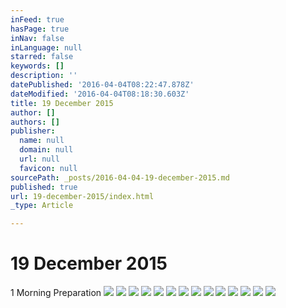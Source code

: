 ```yaml
---
inFeed: true
hasPage: true
inNav: false
inLanguage: null
starred: false
keywords: []
description: ''
datePublished: '2016-04-04T08:22:47.878Z'
dateModified: '2016-04-04T08:18:30.603Z'
title: 19 December 2015
author: []
authors: []
publisher:
  name: null
  domain: null
  url: null
  favicon: null
sourcePath: _posts/2016-04-04-19-december-2015.md
published: true
url: 19-december-2015/index.html
_type: Article

---
```

# 19 December 2015

1 Morning Preparation
![](https://the-grid-user-content.s3-us-west-2.amazonaws.com/20268105-1427-46c1-8c42-6a46fd4ef5e7.jpg)
![](https://the-grid-user-content.s3-us-west-2.amazonaws.com/cb0c4c8c-31c4-49fc-ab14-c2b016c94d8b.jpg)
![](https://the-grid-user-content.s3-us-west-2.amazonaws.com/20a67344-19b3-438a-a742-6c72918b4a08.jpg)
![](https://the-grid-user-content.s3-us-west-2.amazonaws.com/63276775-2f44-4bec-91bd-a7702d8ce6d6.jpg)
![](https://the-grid-user-content.s3-us-west-2.amazonaws.com/1ffefb2e-84bb-40d8-8a91-0bb768b974b1.jpg)
![](https://the-grid-user-content.s3-us-west-2.amazonaws.com/5478c47b-ecd2-4dd1-a7f3-4d336c94c1e3.jpg)
![](https://the-grid-user-content.s3-us-west-2.amazonaws.com/8b3aa82e-c3ea-4b66-8526-f1c4857d8b42.jpg)
![](https://the-grid-user-content.s3-us-west-2.amazonaws.com/b6705595-5a5d-435f-8c47-38bf61b44936.jpg)
![](https://the-grid-user-content.s3-us-west-2.amazonaws.com/bc2a8fd4-e1dd-4788-8457-18f768052b2d.jpg)
![](https://the-grid-user-content.s3-us-west-2.amazonaws.com/a04a6d5d-a087-464d-bc30-9898a30960b9.jpg)
![](https://the-grid-user-content.s3-us-west-2.amazonaws.com/c0a39eee-3722-421b-9cdd-76d10dad3c53.jpg)
![](https://the-grid-user-content.s3-us-west-2.amazonaws.com/9b07f848-901b-4f0e-ac39-3bff9c9016ef.jpg)
![](https://the-grid-user-content.s3-us-west-2.amazonaws.com/baf1bbbf-4b0b-4222-b815-e35d956b8cf2.jpg)
![](https://the-grid-user-content.s3-us-west-2.amazonaws.com/d6b5069e-a0bf-4e6e-acb5-d74a98054f36.jpg)